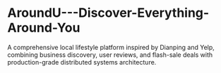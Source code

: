 # AroundU---Discover-Everything-Around-You
A comprehensive local lifestyle platform inspired by Dianping and Yelp, combining business discovery, user reviews, and flash-sale deals with production-grade distributed systems architecture.
